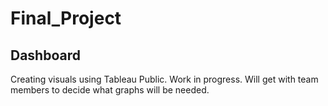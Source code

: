# Final_Project

## Dashboard
Creating visuals using Tableau Public. Work in progress. Will get with team members to decide what graphs will be needed.

